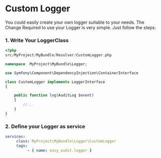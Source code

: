 Custom Logger
========================

You could easily create your own logger suitable to your needs. The Change Required to use your Logger is very simple. Just follow the steps:

### 1. Write Your LoggerClass

``` php
<?php
src/MyProject/MyBundle/Resolver/CustomLogger.php

namespace  MyProject\MyBundle\Logger;

use Symfony\Component\DependencyInjection\ContainerInterface

class CustomLogger implements LoggerInterface
{

    public function log(AuditLog $event)
    {
        //...
    }
}

```

### 2. Define your Logger as service

``` yaml
services:
     class: MyProject\MyBundle\Logger\CustomLogger
     tags:
          - { name: easy_audit.logger }

```

